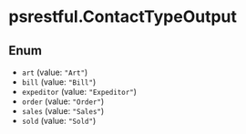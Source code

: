 # psrestful.ContactTypeOutput

## Enum

* `art` (value: `"Art"`)
* `bill` (value: `"Bill"`)
* `expeditor` (value: `"Expeditor"`)
* `order` (value: `"Order"`)
* `sales` (value: `"Sales"`)
* `sold` (value: `"Sold"`)
